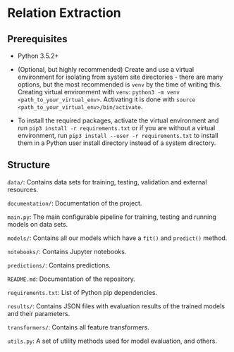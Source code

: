 # Relation Extraction

## Prerequisites

* Python 3.5.2+

* (Optional, but highly recommended) Create and use a virtual environment for isolating
  from system site directories - there are many options, but the most recommended is `venv`
  by the time of writing this. Creating virtual environment with `venv`: `python3 -m venv <path_to_your_virtual_env>`.
  Activating it is done with `source <path_to_your_virtual_env>/bin/activate`.

* To install the required packages, activate the virtual environment
  and run `pip3 install -r requirements.txt` or if you are without a virtual environment,
  run `pip3 install --user -r requirements.txt` to install them in a Python user
  install directory instead of a system directory.

## Structure

`data/`: Contains data sets for training, testing, validation and external resources.

`documentation/`: Documentation of the project.

`main.py`: The main configurable pipeline for training, testing and running models on data sets.

`models/`: Contains all our models which have a `fit()` and `predict()` method.

`notebooks/`: Contains Jupyter notebooks.

`predictions/`: Contains predictions.

`README.md`: Documentation of the repository.

`requirements.txt`: List of Python pip dependencies.

`results/`: Contains JSON files with evaluation results of the trained models and their parameters.

`transformers/`: Contains all feature transformers.

`utils.py`: A set of utility methods used for model evaluation, and others.
